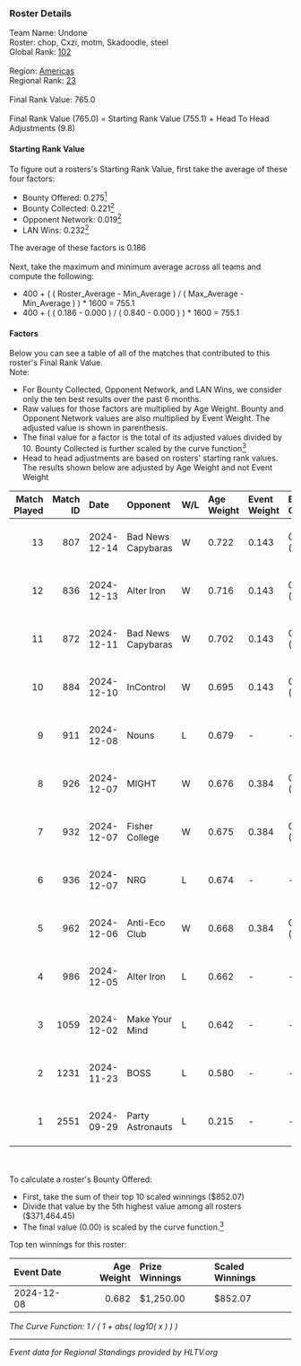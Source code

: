 ### Roster Details<br />
Team Name: Undone<br />
Roster: chop, Cxzi, motm, Skadoodle, steel<br />
Global Rank: [102](../../standings_global_2025_02_24.md)<br />
<br />
Region: [Americas]( ../../standings_americas_2025_02_24.md)<br />
Regional Rank: [23]( ../../standings_americas_2025_02_24.md)<br />
<br />
Final Rank Value:  765.0<br />
<br />
Final Rank Value (765.0) = Starting Rank Value (755.1) + Head To Head Adjustments (9.8)<br />

#### Starting Rank Value<br />
To figure out a rosters's Starting Rank Value, first take the average of these four factors:<br />
- Bounty Offered: 0.275[<sup>1</sup>](#table2)
- Bounty Collected: 0.221[<sup>2</sup>](#table1)
- Opponent Network: 0.019[<sup>2</sup>](#table1)
- LAN Wins: 0.232[<sup>2</sup>](#table1)

The average of these factors is 0.186<br />
<br />
Next, take the maximum and minimum average across all teams and compute the following:<br />
- 400 + ( ( Roster_Average - Min_Average ) / ( Max_Average - Min_Average ) ) * 1600 = 755.1
- 400 + ( ( 0.186 - 0.000 ) / ( 0.840 - 0.000 ) ) * 1600 = 755.1


#### Factors<br />
Below you can see a table of all of the matches that contributed to this roster's Final Rank Value.<br />
Note:<br />

- For Bounty Collected, Opponent Network, and LAN Wins, we consider only the ten best results over the past 6 months.
- Raw values for those factors are multiplied by Age Weight. Bounty and Opponent Network values are also multiplied by Event Weight. The adjusted value is shown in parenthesis.
- The final value for a factor is the total of its adjusted values divided by 10. Bounty Collected is further scaled by the curve function[<sup>3</sup>](#curveFunction)
- Head to head adjustments are based on rosters' starting rank values. The results shown below are adjusted by Age Weight and not Event Weight
<span id="table1"></span><br />


| Match Played | Match ID | Date       | Opponent           | W/L | Age Weight | Event Weight | Bounty Collected | Opponent Network | LAN Wins  | H2H Adj. | Roster                             |
| -: | -: | :- | :- | :- | :- | :- | :- | :- | :- | -: | :- |
|           13 |      807 | 2024-12-14 | Bad News Capybaras | W   | 0.722      | 0.143        | 0.001 (0.000)    | 0.160 (0.017)    | 0 (0.000) |     8.25 | chop, Cxzi, motm, Skadoodle, steel |
|           12 |      836 | 2024-12-13 | Alter Iron         | W   | 0.716      | 0.143        | 0.008 (0.001)    | 0.304 (0.031)    | 0 (0.000) |     9.45 | chop, Cxzi, motm, Skadoodle, steel |
|           11 |      872 | 2024-12-11 | Bad News Capybaras | W   | 0.702      | 0.143        | 0.001 (0.000)    | 0.160 (0.016)    | 0 (0.000) |     8.21 | chop, Cxzi, motm, Skadoodle, steel |
|           10 |      884 | 2024-12-10 | InControl          | W   | 0.695      | 0.143        | 0.000 (0.000)    | 0.000 (0.000)    | 0 (0.000) |     2.86 | chop, Cxzi, motm, Skadoodle, steel |
|            9 |      911 | 2024-12-08 | Nouns              | L   | 0.679      | -            | -                | -                | -         |    -7.47 | chop, Cxzi, motm, steel, taggy     |
|            8 |      926 | 2024-12-07 | MIGHT              | W   | 0.676      | 0.384        | 0.002 (0.000)    | 0.293 (0.076)    | 1 (0.676) |    10.22 | chop, Cxzi, motm, steel, taggy     |
|            7 |      932 | 2024-12-07 | Fisher College     | W   | 0.675      | 0.384        | 0.006 (0.002)    | 0.139 (0.036)    | 1 (0.675) |    11.22 | chop, Cxzi, motm, steel, taggy     |
|            6 |      936 | 2024-12-07 | NRG                | L   | 0.674      | -            | -                | -                | -         |    -4.09 | chop, Cxzi, motm, steel, taggy     |
|            5 |      962 | 2024-12-06 | Anti-Eco Club      | W   | 0.668      | 0.384        | 0.000 (0.000)    | 0.040 (0.010)    | 1 (0.668) |     3.49 | chop, Cxzi, motm, steel, taggy     |
|            4 |      986 | 2024-12-05 | Alter Iron         | L   | 0.662      | -            | -                | -                | -         |   -11.89 | chop, Cxzi, motm, Skadoodle, steel |
|            3 |     1059 | 2024-12-02 | Make Your Mind     | L   | 0.642      | -            | -                | -                | -         |   -11.74 | chop, Cxzi, motm, Skadoodle, steel |
|            2 |     1231 | 2024-11-23 | BOSS               | L   | 0.580      | -            | -                | -                | -         |    -5.63 | chop, Cxzi, motm, Skadoodle, steel |
|            1 |     2551 | 2024-09-29 | Party Astronauts   | L   | 0.215      | -            | -                | -                | -         |    -3.04 | BeaKie, chop, Cxzi, motm, stamina  |

<br />
<span id="table2"></span><br />
To calculate a roster's Bounty Offered:<br />

- First, take the sum of their top 10 scaled winnings ($852.07)
- Divide that value by the 5th highest value among all rosters ($371,464.45)
- The final value (0.00) is scaled by the curve function.[<sup>3</sup>](#curveFunction)

Top ten winnings for this roster:<br />

| Event Date | Age Weight | Prize Winnings | Scaled Winnings |
| :- | -: | :- | :- |
| 2024-12-08 |      0.682 | $1,250.00      | $852.07         |


<span id="curveFunction"></span>_The Curve Function: 1 / ( 1 + abs( log10( x ) ) )_<br />

---
_Event data for Regional Standings provided by HLTV.org_<br />
